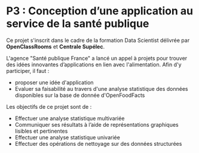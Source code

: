 # P3 : Conception d’une application au service de la santé publique
Ce projet s'inscrit dans le cadre de la formation Data Scientist délivrée par **OpenClassRooms** et **Centrale Supélec**.

L'agence "Santé publique France" a lancé un appel à projets pour trouver des idées innovantes d’applications en lien avec l'alimentation.
Afin d'y participer, il faut :
- proposer une idée d'application
- Evaluer sa faisabilité au travers d'une analyse statistique des données disponibles sur la base de donnée d'OpenFoodFacts

Les objectifs de ce projet sont de :
- Effectuer une analyse statistique multivariée
- Communiquer ses résultats à l’aide de représentations graphiques lisibles et pertinentes
- Effectuer une analyse statistique univariée
- Effectuer des opérations de nettoyage sur des données structurées
